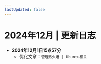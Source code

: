 ```yaml
---
lastUpdated: false
---
```


# 2024年12月 | 更新日志

- **2024年12月1日15点57分**
    - 优化文章：```管理防火墙 | Ubuntu相关```
